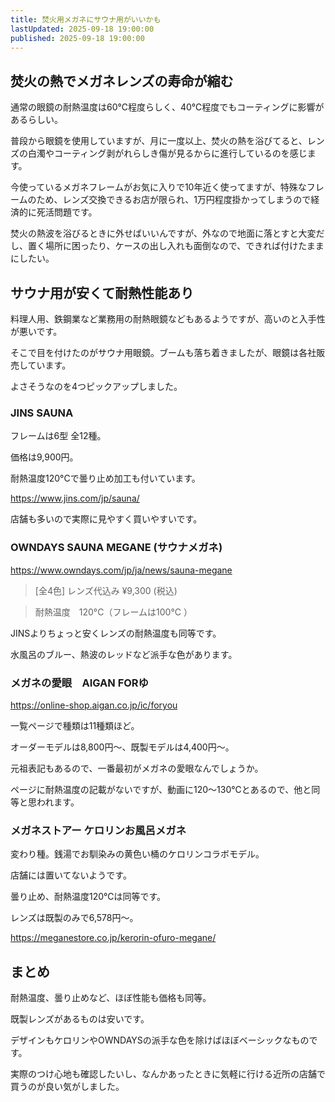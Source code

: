 ```yaml
---
title: 焚火用メガネにサウナ用がいいかも
lastUpdated: 2025-09-18 19:00:00
published: 2025-09-18 19:00:00
---
```


## 焚火の熱でメガネレンズの寿命が縮む

通常の眼鏡の耐熱温度は60℃程度らしく、40℃程度でもコーティングに影響があるらしい。

普段から眼鏡を使用していますが、月に一度以上、焚火の熱を浴びてると、レンズの白濁やコーティング剥がれらしき傷が見るからに進行しているのを感じます。

今使っているメガネフレームがお気に入りで10年近く使ってますが、特殊なフレームのため、レンズ交換できるお店が限られ、1万円程度掛かってしまうので経済的に死活問題です。

焚火の熱波を浴びるときに外せばいいんですが、外なので地面に落とすと大変だし、置く場所に困ったり、ケースの出し入れも面倒なので、できれば付けたままにしたい。


## サウナ用が安くて耐熱性能あり

料理人用、鉄鋼業など業務用の耐熱眼鏡などもあるようですが、高いのと入手性が悪いです。

そこで目を付けたのがサウナ用眼鏡。ブームも落ち着きましたが、眼鏡は各社販売しています。

よさそうなのを4つピックアップしました。

### JINS SAUNA

フレームは6型 全12種。

価格は9,900円。

耐熱温度120°Cで曇り止め加工も付いています。

https://www.jins.com/jp/sauna/

店舗も多いので実際に見やすく買いやすいです。

### OWNDAYS SAUNA MEGANE (サウナメガネ)

https://www.owndays.com/jp/ja/news/sauna-megane

>[全4色] レンズ代込み ¥9,300 (税込)

>耐熱温度　120°C（フレームは100°C ）

JINSよりちょっと安くレンズの耐熱温度も同等です。

水風呂のブルー、熱波のレッドなど派手な色があります。

### メガネの愛眼　AIGAN FORゆ

https://online-shop.aigan.co.jp/ic/foryou

一覧ページで種類は11種類ほど。

オーダーモデルは8,800円～、既製モデルは4,400円～。

元祖表記もあるので、一番最初がメガネの愛眼なんでしょうか。

ページに耐熱温度の記載がないですが、動画に120～130℃とあるので、他と同等と思われます。

### メガネストアー ケロリンお風呂メガネ

変わり種。銭湯でお馴染みの黄色い桶のケロリンコラボモデル。

店舗には置いてないようです。

曇り止め、耐熱温度120℃は同等です。

レンズは既製のみで6,578円～。

https://meganestore.co.jp/kerorin-ofuro-megane/


## まとめ

耐熱温度、曇り止めなど、ほぼ性能も価格も同等。

既製レンズがあるものは安いです。

デザインもケロリンやOWNDAYSの派手な色を除けばほぼベーシックなものです。

実際のつけ心地も確認したいし、なんかあったときに気軽に行ける近所の店舗で買うのが良い気がしました。
